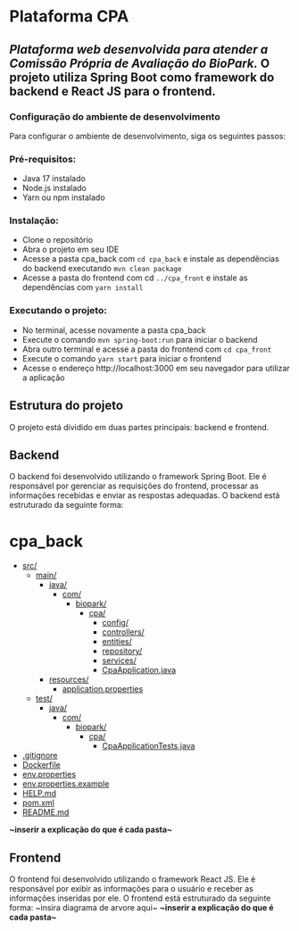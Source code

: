 # **Plataforma CPA**
## *Plataforma web desenvolvida para atender a Comissão Própria de Avaliação do BioPark.* O projeto utiliza Spring Boot como framework do backend e React JS para o frontend.

### Configuração do ambiente de desenvolvimento ###
Para configurar o ambiente de desenvolvimento, siga os seguintes passos:

### Pré-requisitos: ###
* Java 17 instalado
* Node.js instalado
* Yarn ou npm instalado

### Instalação: ###
* Clone o repositório
* Abra o projeto em seu IDE
* Acesse a pasta cpa_back com `cd cpa_back` e instale as dependências do backend executando `mvn clean package`
* Acesse a pasta do frontend com cd `../cpa_front` e instale as dependências com `yarn install`

### Executando o projeto: ###
* No terminal, acesse novamente a pasta cpa_back
* Execute o comando `mvn spring-boot:run` para iniciar o backend
* Abra outro terminal e acesse a pasta do frontend com `cd cpa_front`
* Execute o comando `yarn start` para iniciar o frontend
* Acesse o endereço http://localhost:3000 em seu navegador para utilizar a aplicação


## Estrutura do projeto ##
O projeto está dividido em duas partes principais: backend e frontend.

## Backend ##
O backend foi desenvolvido utilizando o framework Spring Boot. Ele é responsável por gerenciar as requisições do frontend, processar as informações recebidas e enviar as respostas adequadas. O backend está estruturado da seguinte forma:

# cpa_back
* [src/](.\cpa_back\src)
  * [main/](.\cpa_back\src\main)
    * [java/](.\cpa_back\src\main\java)
      * [com/](.\cpa_back\src\main\java\com)
        * [biopark/](.\cpa_back\src\main\java\com\biopark)
          * [cpa/](.\cpa_back\src\main\java\com\biopark\cpa)
            * [config/](.\cpa_back\src\main\java\com\biopark\cpa\config)
            * [controllers/](.\cpa_back\src\main\java\com\biopark\cpa\controllers)
            * [entities/](.\cpa_back\src\main\java\com\biopark\cpa\entities)
            * [repository/](.\cpa_back\src\main\java\com\biopark\cpa\repository)
            * [services/](.\cpa_back\src\main\java\com\biopark\cpa\services)
            * [CpaApplication.java](.\cpa_back\src\main\java\com\biopark\cpa\CpaApplication.java)
    * [resources/](.\cpa_back\src\main\resources)
      * [application.properties](.\cpa_back\src\main\resources\application.properties)
  * [test/](.\cpa_back\src\test)
    * [java/](.\cpa_back\src\test\java)
      * [com/](.\cpa_back\src\test\java\com)
        * [biopark/](.\cpa_back\src\test\java\com\biopark)
          * [cpa/](.\cpa_back\src\test\java\com\biopark\cpa)
            * [CpaApplicationTests.java](.\cpa_back\src\test\java\com\biopark\cpa\CpaApplicationTests.java)
* [.gitignore](.\cpa_back\.gitignore)
* [Dockerfile](.\cpa_back\Dockerfile)
* [env.properties](.\cpa_back\env.properties)
* [env.properties.example](.\cpa_back\env.properties.example)
* [HELP.md](.\cpa_back\HELP.md)
* [pom.xml](.\cpa_back\pom.xml)
* [README.md](.\cpa_back\README.md)


**~inserir a explicação do que é cada pasta~**

## Frontend ##
O frontend foi desenvolvido utilizando o framework React JS. Ele é responsável por exibir as informações para o usuário e receber as informações inseridas por ele. O frontend está estruturado da seguinte forma:
~insira diagrama de arvore aqui~
**~inserir a explicação do que é cada pasta~**
